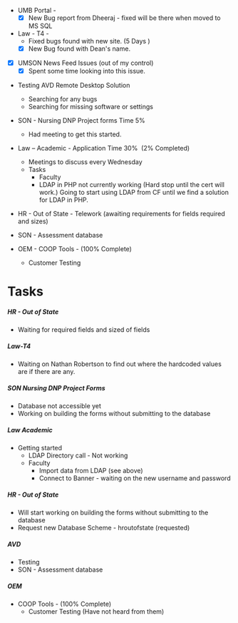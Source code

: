 - UMB Portal - 
    - [x] New Bug report from Dheeraj - fixed will be there when moved to MS SQL

- Law - T4 - 
	- Fixed bugs found with new site. (5 Days )
	- [x] New Bug found with Dean's name.
- [x] UMSON News Feed Issues (out of my control)
	- [x] Spent some time looking into this issue.

- Testing AVD Remote Desktop Solution
	- Searching for any bugs 
	- Searching for missing software or settings

-   SON - Nursing DNP Project forms Time 5%
    -   Had meeting to get this started.

-   Law – Academic - Application Time  30%  (2% Completed)
    -   Meetings to discuss every Wednesday
    -   Tasks 
        -   Faculty 
        - LDAP in PHP not currently working (Hard stop until the cert will work.) Going to start using LDAP from CF until we find a solution for LDAP in PHP.

- HR - Out of State - Telework (awaiting requirements for fields required and sizes)

-   SON - Assessment database
-   OEM - COOP Tools -  (100% Complete)
    -   Customer Testing
 
# Tasks
##### HR - Out of State 
- Waiting for required fields and sized of fields
##### Law-T4 
- Waiting on Nathan Robertson to find out where the hardcoded values are if there are any.
##### SON Nursing DNP Project Forms
- Database not accessible yet
- Working on building the forms without submitting to the database

##### Law Academic 
- Getting started
  - LDAP Directory call - Not working
  - Faculty
    - Import data from LDAP (see above)
    - Connect to Banner - waiting on the new username and password

##### HR - Out of State
- Will start working on building the forms without submitting to the database
- Request new Database Scheme - hroutofstate (requested)

##### AVD 
- Testing
-   SON - Assessment database

##### OEM 
   - COOP Tools -  (100% Complete)
     -   Customer Testing (Have not heard from them)
